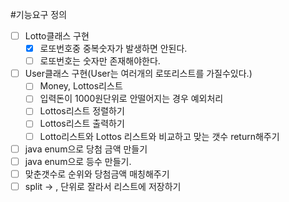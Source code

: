 #기능요구 정의
- [ ] Lotto클래스 구현
  - [X] 로또번호중 중복숫자가 발생하면 안된다.
  - [ ] 로또번호는 숫자만 존재해야한다.
- [ ] User클래스 구현(User는 여러개의 로또리스트를 가질수있다.)
  - [ ] Money, Lottos리스트
  - [ ] 입력돈이 1000원단위로 안떨어지는 경우 예외처리
  - [ ] Lottos리스트 정렬하기
  - [ ] Lottos리스트 출력하기
  - [ ] Lotto리스트와 Lottos 리스트와 비교하고 맞는 갯수 return해주기
- [ ] java enum으로 당첨 금액 만들기
- [ ] java enum으로 등수 만들기.
- [ ] 맞춘갯수로 순위와 당첨금액 매칭해주기
- [ ] split -> , 단위로 잘라서 리스트에 저장하기
